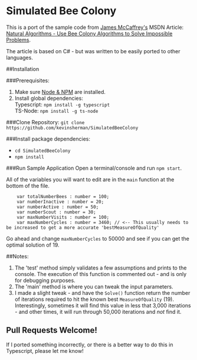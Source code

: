 # Simulated Bee Colony

This is a port of the sample code from [James McCaffrey's](https://jamesmccaffrey.wordpress.com/) MSDN Article: [Natural Algorithms - Use Bee Colony Algorithms to Solve Impossible Problems](https://msdn.microsoft.com/en-us/magazine/gg983491.aspx).

The article is based on C# - but was written to be easily ported to other languages.

##Installation

###Prerequisites:
1. Make sure [Node & NPM](https://nodejs.org) are installed.
2. Install global dependencies:  
  Typescript: `npm install -g typescript`  
  TS-Node: `npm install -g ts-node`

  
###Clone Repository:
`git clone https://github.com/kevinsherman/SimulatedBeeColony` 

###Install package dependencies:
* `cd SimulatedBeeColony`  
* `npm install`  

###Run Sample Application
Open a terminal/console and run `npm start`.  

All of the variables you will want to edit are in the `main` function at the bottom of the file. 
```
    var totalNumberBees : number = 100;
    var numberInactive : number = 20;
    var numberActive : number = 50;
    var numberScout : number = 30;
    var maxNumberVisits : number = 100;
    var maxNumberCycles : number = 3460; // <-- This usually needs to be increased to get a more accurate 'bestMeasureOfQuality' 
```
Go ahead and change `maxNumberCycles` to 50000 and see if you can get the optimal solution of 19. 


##Notes:

1. The 'test' method simply validates a few assumptions and prints to the console. The execution of this function is commented out - and is only for debugging purposes.
2. The 'main' method is where you can tweak the input parameters.
3. I made a slight tweak - and have the `Solve()` function return the number of iterations required to hit the known best `MeasureOfQuality` (19). Interestingly, sometimes it will find this value in less that 3,000 iterations - and other times, it will run through 50,000 iterations and *not* find it.

## Pull Requests Welcome! 
If I ported something incorrectly, or there is a better way to do this in Typescript, please let me know!

